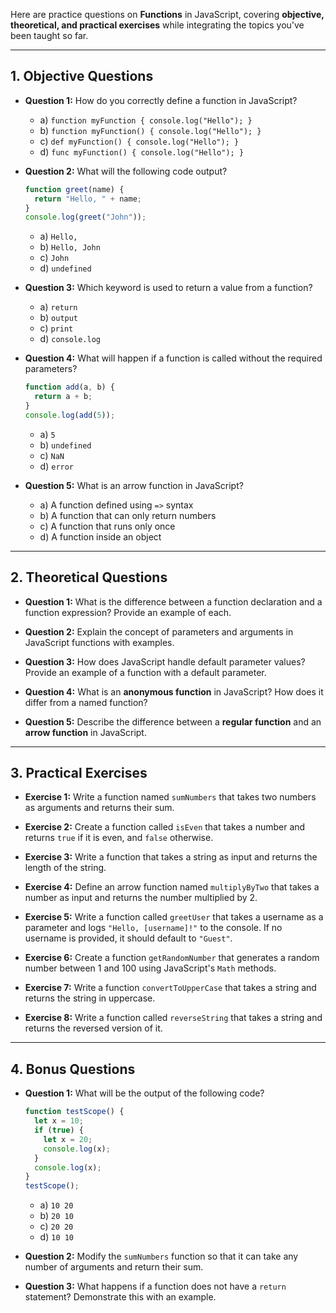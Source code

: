 Here are practice questions on **Functions** in JavaScript, covering **objective, theoretical, and practical exercises** while integrating the topics you've been taught so far.

---

## **1. Objective Questions**

- **Question 1:** How do you correctly define a function in JavaScript?

  - a) `function myFunction { console.log("Hello"); }`
  - b) `function myFunction() { console.log("Hello"); }`
  - c) `def myFunction() { console.log("Hello"); }`
  - d) `func myFunction() { console.log("Hello"); }`

- **Question 2:** What will the following code output?

  ```javascript
  function greet(name) {
    return "Hello, " + name;
  }
  console.log(greet("John"));
  ```

  - a) `Hello,`
  - b) `Hello, John`
  - c) `John`
  - d) `undefined`

- **Question 3:** Which keyword is used to return a value from a function?

  - a) `return`
  - b) `output`
  - c) `print`
  - d) `console.log`

- **Question 4:** What will happen if a function is called without the required parameters?

  ```javascript
  function add(a, b) {
    return a + b;
  }
  console.log(add(5));
  ```

  - a) `5`
  - b) `undefined`
  - c) `NaN`
  - d) `error`

- **Question 5:** What is an arrow function in JavaScript?
  - a) A function defined using `=>` syntax
  - b) A function that can only return numbers
  - c) A function that runs only once
  - d) A function inside an object

---

## **2. Theoretical Questions**

- **Question 1:** What is the difference between a function declaration and a function expression? Provide an example of each.

- **Question 2:** Explain the concept of parameters and arguments in JavaScript functions with examples.

- **Question 3:** How does JavaScript handle default parameter values? Provide an example of a function with a default parameter.

- **Question 4:** What is an **anonymous function** in JavaScript? How does it differ from a named function?

- **Question 5:** Describe the difference between a **regular function** and an **arrow function** in JavaScript.

---

## **3. Practical Exercises**

- **Exercise 1:** Write a function named `sumNumbers` that takes two numbers as arguments and returns their sum.

- **Exercise 2:** Create a function called `isEven` that takes a number and returns `true` if it is even, and `false` otherwise.

- **Exercise 3:** Write a function that takes a string as input and returns the length of the string.

- **Exercise 4:** Define an arrow function named `multiplyByTwo` that takes a number as input and returns the number multiplied by 2.

- **Exercise 5:** Write a function called `greetUser` that takes a username as a parameter and logs `"Hello, [username]!"` to the console. If no username is provided, it should default to `"Guest"`.

- **Exercise 6:** Create a function `getRandomNumber` that generates a random number between 1 and 100 using JavaScript's `Math` methods.

- **Exercise 7:** Write a function `convertToUpperCase` that takes a string and returns the string in uppercase.

- **Exercise 8:** Write a function called `reverseString` that takes a string and returns the reversed version of it.

---

## **4. Bonus Questions**

- **Question 1:** What will be the output of the following code?

  ```javascript
  function testScope() {
    let x = 10;
    if (true) {
      let x = 20;
      console.log(x);
    }
    console.log(x);
  }
  testScope();
  ```

  - a) `10 20`
  - b) `20 10`
  - c) `20 20`
  - d) `10 10`

- **Question 2:** Modify the `sumNumbers` function so that it can take any number of arguments and return their sum.

- **Question 3:** What happens if a function does not have a `return` statement? Demonstrate this with an example.
